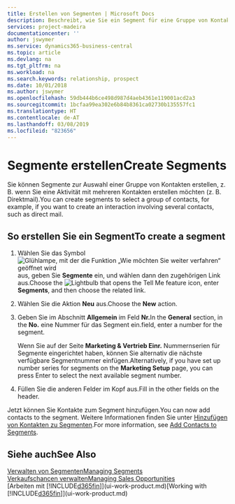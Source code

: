 ```yaml
---
title: Erstellen von Segmenten | Microsoft Docs
description: Beschreibt, wie Sie ein Segment für eine Gruppe von Kontakten in Business Central erstellen, beispielsweise um mehrere Kontakte mit einer Direktsendung anzusprechen.
services: project-madeira
documentationcenter: ''
author: jswymer
ms.service: dynamics365-business-central
ms.topic: article
ms.devlang: na
ms.tgt_pltfrm: na
ms.workload: na
ms.search.keywords: relationship, prospect
ms.date: 10/01/2018
ms.author: jswymer
ms.openlocfilehash: 59db444b6ce498d987d4aeb4361e119001acd2a3
ms.sourcegitcommit: 1bcfaa99ea302e6b84b8361ca02730b135557fc1
ms.translationtype: HT
ms.contentlocale: de-AT
ms.lasthandoff: 03/08/2019
ms.locfileid: "823656"
---
```

# <a name="create-segments"></a><span data-ttu-id="a0287-103">Segmente erstellen</span><span class="sxs-lookup"><span data-stu-id="a0287-103">Create Segments</span></span>
<span data-ttu-id="a0287-104">Sie können Segmente zur Auswahl einer Gruppe von Kontakten erstellen, z. B. wenn Sie eine Aktivität mit mehreren Kontakten erstellen möchten (z. B. Direktmail).</span><span class="sxs-lookup"><span data-stu-id="a0287-104">You can create segments to select a group of contacts, for example, if you want to create an interaction involving several contacts, such as direct mail.</span></span>

## <a name="to-create-a-segment"></a><span data-ttu-id="a0287-105">So erstellen Sie ein Segment</span><span class="sxs-lookup"><span data-stu-id="a0287-105">To create a segment</span></span>
1. <span data-ttu-id="a0287-106">Wählen Sie das Symbol ![Glühlampe, mit der die Funktion „Wie möchten Sie weiter verfahren“ geöffnet wird](media/ui-search/search_small.png "Wie möchten Sie weiter verfahren?") aus, geben Sie **Segmente** ein, und wählen dann den zugehörigen Link aus.</span><span class="sxs-lookup"><span data-stu-id="a0287-106">Choose the ![Lightbulb that opens the Tell Me feature](media/ui-search/search_small.png "Tell me what you want to do") icon, enter **Segments**, and then choose the related link.</span></span>
2. <span data-ttu-id="a0287-107">Wählen Sie die Aktion **Neu** aus.</span><span class="sxs-lookup"><span data-stu-id="a0287-107">Choose the **New** action.</span></span>
3. <span data-ttu-id="a0287-108">Geben Sie im Abschnitt **Allgemein** im Feld **Nr.**</span><span class="sxs-lookup"><span data-stu-id="a0287-108">In the **General** section, in the **No.**</span></span> <span data-ttu-id="a0287-109">eine Nummer für das Segment ein.</span><span class="sxs-lookup"><span data-stu-id="a0287-109">field, enter a number for the segment.</span></span>

    <span data-ttu-id="a0287-110">Wenn Sie auf der Seite **Marketing & Vertrieb Einr.** Nummernserien für Segmente eingerichtet haben, können Sie alternativ die nächste verfügbare Segmentnummer einfügen.</span><span class="sxs-lookup"><span data-stu-id="a0287-110">Alternatively, if you have set up number series for segments on the **Marketing Setup** page, you can press Enter to select the next available segment number.</span></span>
4. <span data-ttu-id="a0287-111">Füllen Sie die anderen Felder im Kopf aus.</span><span class="sxs-lookup"><span data-stu-id="a0287-111">Fill in the other fields on the header.</span></span>

<span data-ttu-id="a0287-112">Jetzt können Sie Kontakte zum Segment hinzufügen.</span><span class="sxs-lookup"><span data-stu-id="a0287-112">You can now add contacts to the segment.</span></span> <span data-ttu-id="a0287-113">Weitere Informationen finden Sie unter [Hinzufügen von Kontakten zu Segmenten](marketing-add-contact-segment.md).</span><span class="sxs-lookup"><span data-stu-id="a0287-113">For more information, see [Add Contacts to Segments](marketing-add-contact-segment.md).</span></span>

## <a name="see-also"></a><span data-ttu-id="a0287-114">Siehe auch</span><span class="sxs-lookup"><span data-stu-id="a0287-114">See Also</span></span>
[<span data-ttu-id="a0287-115">Verwalten von Segmenten</span><span class="sxs-lookup"><span data-stu-id="a0287-115">Managing Segments</span></span>](marketing-segments.md)  
[<span data-ttu-id="a0287-116">Verkaufschancen verwalten</span><span class="sxs-lookup"><span data-stu-id="a0287-116">Managing Sales Opportunities</span></span>](marketing-manage-sales-opportunities.md)  
<span data-ttu-id="a0287-117">[Arbeiten mit [!INCLUDE[d365fin](includes/d365fin_md.md)]](ui-work-product.md)</span><span class="sxs-lookup"><span data-stu-id="a0287-117">[Working with [!INCLUDE[d365fin](includes/d365fin_md.md)]](ui-work-product.md)</span></span>  
